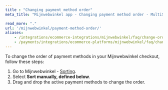 ```yaml
---
title : "Changing payment method order"
meta_title: "Mijnwebwinkel app - Changing payment method order - MultiSafepay Docs"

read_more: "."
url: '/mijnwebwinkel/payment-method-order/'
aliases:
    - /integrations/ecommerce-integrations/mijnwebwinkel/faq/change-order-of-payment-methods/
    - /payments/integrations/ecommerce-platforms/mijnwebwinkel/faq/changing-order-of-payment-methods/
---
```


To change the order of payment methods in your Mijnwebwinkel checkout, follow these steps:

1. Go to Mijnwebwinkel - [Sorting](https://www.mijnwebwinkel.nl/beheer/payment/sorting).
2. Select **Sort manually, defined below**.
3. Drag and drop the active payment methods to change the order.